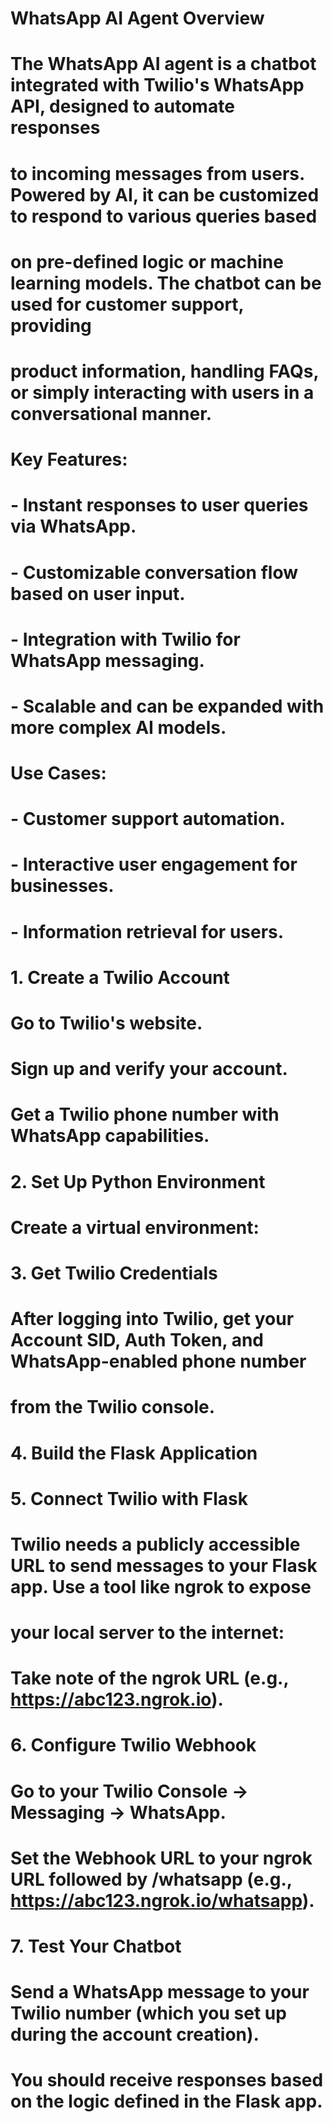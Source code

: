 # WhatsApp AI Agent Overview
# 
# The WhatsApp AI agent is a chatbot integrated with Twilio's WhatsApp API, designed to automate responses
# to incoming messages from users. Powered by AI, it can be customized to respond to various queries based 
# on pre-defined logic or machine learning models. The chatbot can be used for customer support, providing
# product information, handling FAQs, or simply interacting with users in a conversational manner.
# 
# Key Features:
# - Instant responses to user queries via WhatsApp.
# - Customizable conversation flow based on user input.
# - Integration with Twilio for WhatsApp messaging.
# - Scalable and can be expanded with more complex AI models.
#
# Use Cases:
# - Customer support automation.
# - Interactive user engagement for businesses.
# - Information retrieval for users.


# 1. Create a Twilio Account
#    Go to Twilio's website.
#    Sign up and verify your account.
#    Get a Twilio phone number with WhatsApp capabilities. 

# 2. Set Up Python Environment
#    Create a virtual environment:

# 3. Get Twilio Credentials
#    After logging into Twilio, get your Account SID, Auth Token, and WhatsApp-enabled phone number
#    from the Twilio console.

# 4. Build the Flask Application

# 5. Connect Twilio with Flask
#    Twilio needs a publicly accessible URL to send messages to your Flask app. Use a tool like ngrok to expose 
#    your local server to the internet:
#    Take note of the ngrok URL (e.g., https://abc123.ngrok.io).

# 6. Configure Twilio Webhook
#    Go to your Twilio Console -> Messaging -> WhatsApp.
#    Set the Webhook URL to your ngrok URL followed by /whatsapp (e.g., https://abc123.ngrok.io/whatsapp).

# 7. Test Your Chatbot
#    Send a WhatsApp message to your Twilio number (which you set up during the account creation).
#    You should receive responses based on the logic defined in the Flask app.
